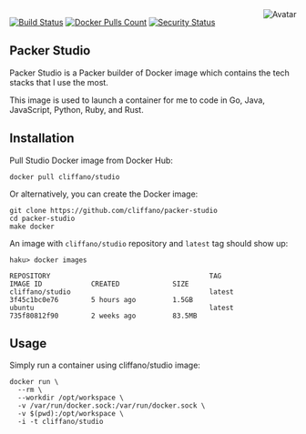 <img align="right" src="https://raw.github.com/cliffano/packer-studio/master/avatar.jpg" alt="Avatar"/>

[![Build Status](https://github.com/cliffano/packer-studio/workflows/CI/badge.svg)](https://github.com/cliffano/packer-studio/actions?query=workflow%3ACI)
[![Docker Pulls Count](https://img.shields.io/docker/pulls/cliffano/studio.svg)](https://hub.docker.com/r/cliffano/studio/)
[![Security Status](https://snyk.io/test/github/cliffano/packer-studio/badge.svg)](https://snyk.io/test/github/cliffano/packer-studio)

Packer Studio
-------------

Packer Studio is a Packer builder of Docker image which contains the tech stacks that I use the most.

This image is used to launch a container for me to code in Go, Java, JavaScript, Python, Ruby, and Rust.

Installation
------------

Pull Studio Docker image from Docker Hub:

    docker pull cliffano/studio

Or alternatively, you can create the Docker image:

    git clone https://github.com/cliffano/packer-studio
    cd packer-studio
    make docker

An image with `cliffano/studio` repository and `latest` tag should show up:

    haku> docker images

    REPOSITORY                                       TAG                 IMAGE ID            CREATED             SIZE
    cliffano/studio                                  latest              3f45c1bc0e76        5 hours ago         1.5GB
    ubuntu                                           latest              735f80812f90        2 weeks ago         83.5MB

Usage
-----

Simply run a container using cliffano/studio image:

    docker run \
      --rm \
      --workdir /opt/workspace \
      -v /var/run/docker.sock:/var/run/docker.sock \
      -v $(pwd):/opt/workspace \
      -i -t cliffano/studio
